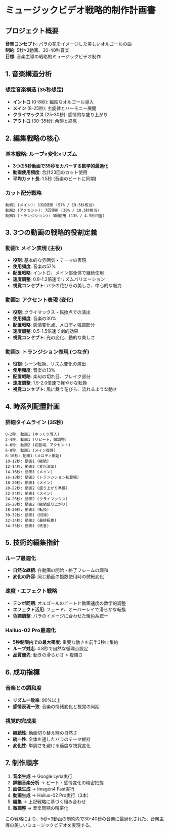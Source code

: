 # ミュージックビデオ戦略的制作計画書

## プロジェクト概要
**音楽コンセプト**: バラの花をイメージした美しいオルゴールの曲  
**制約**: 5秒×3動画、30-40秒音楽  
**目標**: 音楽主導の戦略的ミュージックビデオ制作

## 1. 音楽構造分析

### 想定音楽構造 (35秒想定)
- **イントロ** (0-8秒): 繊細なオルゴール導入
- **メイン** (8-25秒): 主旋律とハーモニー展開
- **クライマックス** (25-30秒): 感情的な盛り上がり
- **アウトロ** (30-35秒): 余韻と終息

## 2. 編集戦略の核心

### 基本戦略: ループ×変化×リズム
- **3つの5秒動画で35秒をカバーする数学的最適化**
- **動画使用頻度**: 合計23回のカット使用
- **平均カット長**: 1.5秒 (音楽のビートに同期)

### カット配分戦略
```
動画1 (メイン): 13回使用 (57% / 19.5秒相当)
動画2 (アクセント): 7回使用 (30% / 10.5秒相当) 
動画3 (トランジション): 3回使用 (13% / 4.5秒相当)
```

## 3. 3つの動画の戦略的役割定義

### 動画1: メイン表現 (主役)
- **役割**: 基本的な雰囲気・テーマの表現
- **使用頻度**: 音楽の57%
- **配置戦略**: イントロ、メイン部全体で継続使用
- **速度調整**: 0.8-1.2倍速でリズムバリエーション
- **視覚コンセプト**: バラの花びらの美しさ、中心的な魅力

### 動画2: アクセント表現 (変化)
- **役割**: クライマックス・転換点での演出
- **使用頻度**: 音楽の30%
- **配置戦略**: 感情変化点、メロディ強調部分
- **速度調整**: 0.5-1.5倍速で劇的効果
- **視覚コンセプト**: 光の変化、動的な美しさ

### 動画3: トランジション表現 (つなぎ)
- **役割**: シーン転換、リズム変化の演出
- **使用頻度**: 音楽の13%
- **配置戦略**: 楽句の切れ目、ブレイク部分
- **速度調整**: 1.5-2.0倍速で軽やかな転換
- **視覚コンセプト**: 風に舞う花びら、流れるような動き

## 4. 時系列配置計画

### 詳細タイムライン (35秒)
```
0-2秒: 動画1 (ゆっくり導入)
2-4秒: 動画1 (リピート、微調整)
4-6秒: 動画2 (初登場、アクセント)
6-8秒: 動画1 (メイン復帰)
8-10秒: 動画1 (メロディ開始)
10-12秒: 動画1 (継続)
12-14秒: 動画2 (変化演出)
14-16秒: 動画1 (メイン)
16-18秒: 動画3 (トランジション初登場)
18-20秒: 動画1 (メイン)
20-22秒: 動画2 (盛り上がり準備)
22-24秒: 動画1 (メイン)
24-26秒: 動画2 (クライマックス)
26-28秒: 動画2 (継続盛り上がり)
28-30秒: 動画3 (転換)
30-32秒: 動画1 (回帰)
32-34秒: 動画3 (最終転換)
34-35秒: 動画1 (終息)
```

## 5. 技術的編集指針

### ループ最適化
- **自然な継続**: 各動画の開始・終了フレームの調和
- **変化の許容**: 同じ動画の複数使用時の微細変化

### 速度・エフェクト戦略
- **テンポ同期**: オルゴールのビートと動画速度の数学的調整
- **エフェクト活用**: フェード、オーバーレイで滑らかな転換
- **色調調整**: バラのイメージに合わせた暖色系統一

### Hailuo-02 Pro最適化
- **5秒制限内での最大密度**: 重要な動きを前半3秒に集約
- **ループ対応**: 4.8秒で自然な循環点設定
- **品質優先**: 動きの滑らかさ > 複雑さ

## 6. 成功指標

### 音楽との調和度
- **リズム一致率**: 90%以上
- **感情表現一致**: 音楽の情緒変化と視覚の同期

### 視覚的完成度
- **継続性**: 動画切り替え時の自然さ
- **統一性**: 全体を通したバラのテーマ維持
- **変化性**: 単調さを避ける適度な視覚変化

## 7. 制作順序

1. **音楽生成** → Google Lyria実行
2. **詳細音楽分析** → ビート・感情変化の精密把握
3. **画像生成** → Imagen4 Fast実行 
4. **動画生成** → Hailuo-02 Pro実行（3本）
5. **編集** → 上記戦略に基づく組み合わせ
6. **微調整** → 音楽同期の精密化

この戦略により、5秒×3動画の制約内で30-40秒の音楽に最適化された、音楽主導の美しいミュージックビデオを実現する。